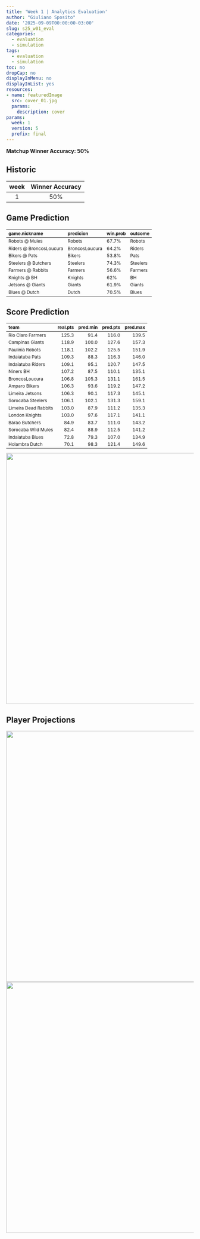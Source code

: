 ```yaml
---
title: 'Week 1 | Analytics Evaluation'
author: "Giuliano Sposito"
date: '2025-09-09T00:00:00-03:00'
slug: s25_w01_eval
categories:
  - evaluation
  - simulation
tags:
  - evaluation
  - simulation
toc: no
dropCap: no
displayInMenu: no
displayInList: yes
resources:
- name: featuredImage
  src: cover_01.jpg
  params:
    description: cover
params:
  week: 1
  version: 5
  prefix: final
---
```

<script src="{{< blogdown/postref >}}index_files/kePrint/kePrint.js"></script>
<link href="{{< blogdown/postref >}}index_files/lightable/lightable.css" rel="stylesheet" />
<script src="{{< blogdown/postref >}}index_files/kePrint/kePrint.js"></script>
<link href="{{< blogdown/postref >}}index_files/lightable/lightable.css" rel="stylesheet" />

**Matchup Winner Accuracy: 50%**

<!--more-->

## Historic

| week | Winner Accuracy |
|:----:|:---------------:|
| 1    |       50%       |







## Game Prediction

<table class="table" style="font-size: 12px; margin-left: auto; margin-right: auto;">
 <thead>
  <tr>
   <th style="text-align:left;"> game.nickname </th>
   <th style="text-align:left;"> predicion </th>
   <th style="text-align:left;"> win.prob </th>
   <th style="text-align:left;"> outcome </th>
  </tr>
 </thead>
<tbody>
  <tr>
   <td style="text-align:left;"> Robots @ Mules </td>
   <td style="text-align:left;"> Robots </td>
   <td style="text-align:left;"> 67.7% </td>
   <td style="text-align:left;"> Robots </td>
  </tr>
  <tr>
   <td style="text-align:left;"> Riders @ BroncosLoucura </td>
   <td style="text-align:left;"> BroncosLoucura </td>
   <td style="text-align:left;"> 64.2% </td>
   <td style="text-align:left;"> Riders </td>
  </tr>
  <tr>
   <td style="text-align:left;"> Bikers @ Pats </td>
   <td style="text-align:left;"> Bikers </td>
   <td style="text-align:left;"> 53.8% </td>
   <td style="text-align:left;"> Pats </td>
  </tr>
  <tr>
   <td style="text-align:left;"> Steelers @ Butchers </td>
   <td style="text-align:left;"> Steelers </td>
   <td style="text-align:left;"> 74.3% </td>
   <td style="text-align:left;"> Steelers </td>
  </tr>
  <tr>
   <td style="text-align:left;"> Farmers @ Rabbits </td>
   <td style="text-align:left;"> Farmers </td>
   <td style="text-align:left;"> 56.6% </td>
   <td style="text-align:left;"> Farmers </td>
  </tr>
  <tr>
   <td style="text-align:left;"> Knights @ BH </td>
   <td style="text-align:left;"> Knights </td>
   <td style="text-align:left;"> 62% </td>
   <td style="text-align:left;"> BH </td>
  </tr>
  <tr>
   <td style="text-align:left;"> Jetsons @ Giants </td>
   <td style="text-align:left;"> Giants </td>
   <td style="text-align:left;"> 61.9% </td>
   <td style="text-align:left;"> Giants </td>
  </tr>
  <tr>
   <td style="text-align:left;"> Blues @ Dutch </td>
   <td style="text-align:left;"> Dutch </td>
   <td style="text-align:left;"> 70.5% </td>
   <td style="text-align:left;"> Blues </td>
  </tr>
</tbody>
</table>


## Score Prediction

<table class="table" style="font-size: 12px; margin-left: auto; margin-right: auto;">
 <thead>
  <tr>
   <th style="text-align:left;"> team </th>
   <th style="text-align:right;"> real.pts </th>
   <th style="text-align:right;"> pred.min </th>
   <th style="text-align:right;"> pred.pts </th>
   <th style="text-align:right;"> pred.max </th>
  </tr>
 </thead>
<tbody>
  <tr>
   <td style="text-align:left;"> Rio Claro Farmers </td>
   <td style="text-align:right;"> 125.3 </td>
   <td style="text-align:right;"> 91.4 </td>
   <td style="text-align:right;"> 116.0 </td>
   <td style="text-align:right;"> 139.5 </td>
  </tr>
  <tr>
   <td style="text-align:left;"> Campinas Giants </td>
   <td style="text-align:right;"> 118.9 </td>
   <td style="text-align:right;"> 100.0 </td>
   <td style="text-align:right;"> 127.6 </td>
   <td style="text-align:right;"> 157.3 </td>
  </tr>
  <tr>
   <td style="text-align:left;"> Paulinia Robots </td>
   <td style="text-align:right;"> 118.1 </td>
   <td style="text-align:right;"> 102.2 </td>
   <td style="text-align:right;"> 125.5 </td>
   <td style="text-align:right;"> 151.9 </td>
  </tr>
  <tr>
   <td style="text-align:left;"> Indaiatuba Pats </td>
   <td style="text-align:right;"> 109.3 </td>
   <td style="text-align:right;"> 88.3 </td>
   <td style="text-align:right;"> 116.3 </td>
   <td style="text-align:right;"> 146.0 </td>
  </tr>
  <tr>
   <td style="text-align:left;"> Indaiatuba Riders </td>
   <td style="text-align:right;"> 109.1 </td>
   <td style="text-align:right;"> 95.1 </td>
   <td style="text-align:right;"> 120.7 </td>
   <td style="text-align:right;"> 147.5 </td>
  </tr>
  <tr>
   <td style="text-align:left;"> Niners BH </td>
   <td style="text-align:right;"> 107.2 </td>
   <td style="text-align:right;"> 87.5 </td>
   <td style="text-align:right;"> 110.1 </td>
   <td style="text-align:right;"> 135.1 </td>
  </tr>
  <tr>
   <td style="text-align:left;"> BroncosLoucura </td>
   <td style="text-align:right;"> 106.8 </td>
   <td style="text-align:right;"> 105.3 </td>
   <td style="text-align:right;"> 131.1 </td>
   <td style="text-align:right;"> 161.5 </td>
  </tr>
  <tr>
   <td style="text-align:left;"> Amparo Bikers </td>
   <td style="text-align:right;"> 106.3 </td>
   <td style="text-align:right;"> 93.6 </td>
   <td style="text-align:right;"> 119.2 </td>
   <td style="text-align:right;"> 147.2 </td>
  </tr>
  <tr>
   <td style="text-align:left;"> Limeira Jetsons </td>
   <td style="text-align:right;"> 106.3 </td>
   <td style="text-align:right;"> 90.1 </td>
   <td style="text-align:right;"> 117.3 </td>
   <td style="text-align:right;"> 145.1 </td>
  </tr>
  <tr>
   <td style="text-align:left;"> Sorocaba Steelers </td>
   <td style="text-align:right;"> 106.1 </td>
   <td style="text-align:right;"> 102.1 </td>
   <td style="text-align:right;"> 131.3 </td>
   <td style="text-align:right;"> 159.1 </td>
  </tr>
  <tr>
   <td style="text-align:left;"> Limeira Dead Rabbits </td>
   <td style="text-align:right;"> 103.0 </td>
   <td style="text-align:right;"> 87.9 </td>
   <td style="text-align:right;"> 111.2 </td>
   <td style="text-align:right;"> 135.3 </td>
  </tr>
  <tr>
   <td style="text-align:left;"> London Knights </td>
   <td style="text-align:right;"> 103.0 </td>
   <td style="text-align:right;"> 97.6 </td>
   <td style="text-align:right;"> 117.1 </td>
   <td style="text-align:right;"> 141.1 </td>
  </tr>
  <tr>
   <td style="text-align:left;"> Barao Butchers </td>
   <td style="text-align:right;"> 84.9 </td>
   <td style="text-align:right;"> 83.7 </td>
   <td style="text-align:right;"> 111.0 </td>
   <td style="text-align:right;"> 143.2 </td>
  </tr>
  <tr>
   <td style="text-align:left;"> Sorocaba Wild Mules </td>
   <td style="text-align:right;"> 82.4 </td>
   <td style="text-align:right;"> 88.9 </td>
   <td style="text-align:right;"> 112.5 </td>
   <td style="text-align:right;"> 141.2 </td>
  </tr>
  <tr>
   <td style="text-align:left;"> Indaiatuba Blues </td>
   <td style="text-align:right;"> 72.8 </td>
   <td style="text-align:right;"> 79.3 </td>
   <td style="text-align:right;"> 107.0 </td>
   <td style="text-align:right;"> 134.9 </td>
  </tr>
  <tr>
   <td style="text-align:left;"> Holambra Dutch </td>
   <td style="text-align:right;"> 70.1 </td>
   <td style="text-align:right;"> 98.3 </td>
   <td style="text-align:right;"> 121.4 </td>
   <td style="text-align:right;"> 149.6 </td>
  </tr>
</tbody>
</table>


<img src="{{< blogdown/postref >}}index_files/figure-html/scoreChart-1.png" width="672" />

## Player Projections

<img src="{{< blogdown/postref >}}index_files/figure-html/pointsProj-1.png" width="672" />

<img src="{{< blogdown/postref >}}index_files/figure-html/projErrors-1.png" width="672" />

